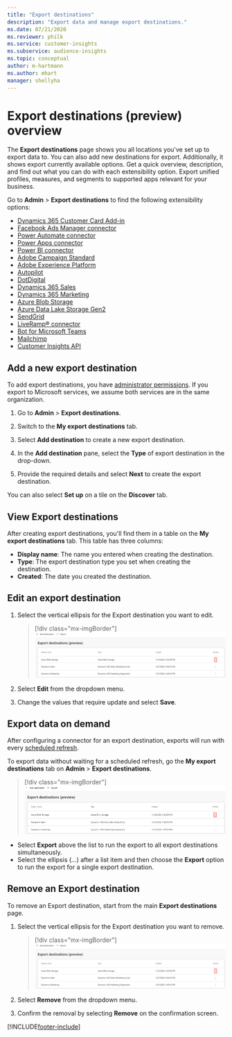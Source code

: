 ```yaml
---
title: "Export destinations"
description: "Export data and manage export destinations."
ms.date: 07/21/2020
ms.reviewer: philk
ms.service: customer-insights
ms.subservice: audience-insights
ms.topic: conceptual
author: m-hartmann
ms.author: mhart
manager: shellyha
---
```


# Export destinations (preview) overview

The **Export destinations** page shows you all locations you've set up to export data to. You can also add new destinations for export. Additionally, it shows export currently available options. Get a quick overview, description, and find out what you can do with each extensibility option. Export unified profiles, measures, and segments to supported apps relevant for your business.

Go to **Admin** > **Export destinations** to find the following extensibility options:

- [Dynamics 365 Customer Card Add-in](customer-card-add-in.md)
- [Facebook Ads Manager connector](export-facebook.md)
- [Power Automate connector](export-power-automate.md)
- [Power Apps connector](export-power-apps.md)
- [Power BI connector](export-power-bi.md)
- [Adobe Campaign Standard](export-adobe-campaign-standard.md)
- [Adobe Experience Platform](export-adobe-experience-platform.md)
- [Autopilot](export-autopilot.md)
- [DotDigital](export-dotdigital.md)
- [Dynamics 365 Sales](export-dynamics365-sales.md)
- [Dynamics 365 Marketing](export-dynamics365-marketing.md)
- [Azure Blob Storage](export-azure-blob-storage.md)
- [Azure Data Lake Storage Gen2](export-azure-data-lake-storage-gen2.md)
- [SendGrid](export-sendgrid.md)
- [LiveRamp&reg; connector](export-liveramp.md)
- [Bot for Microsoft Teams](export-teams-bot.md)
- [Mailchimp](export-mailchimp.md)
- [Customer Insights API](apis.md)

## Add a new export destination

To add export destinations, you have [administrator permissions](permissions.md). If you export to Microsoft services, we assume both services are in the same organization.

1. Go to **Admin** > **Export destinations**.

1. Switch to the **My export destinations** tab.

1. Select **Add destination** to create a new export destination.

1. In the **Add destination** pane, select the **Type** of export destination in the drop-down.

1. Provide the required details and select **Next** to create the export destination.

You can also select **Set up** on a tile on the **Discover** tab.

## View Export destinations

After creating export destinations, you'll find them in a table on the **My export destinations** tab. This table has three columns:

- **Display name**: The name you entered when creating the destination.
- **Type**: The export destination type you set when creating the destination.
- **Created**: The date you created the destination.

## Edit an export destination

1. Select the vertical ellipsis for the Export destination you want to edit.

   > [!div class="mx-imgBorder"]
   > ![Vertical ellipsis](media/export-destinations-page-ellipsis.png "Vertical ellipsis")

1. Select **Edit** from the dropdown menu.

1. Change the values that require update and select **Save**.

## Export data on demand

After configuring a connector for an export destination, exports will run with every [scheduled refresh](system.md#schedule-tab).

To export data without waiting for a scheduled refresh, go the **My export destinations** tab on **Admin** > **Export destinations**.

> [!div class="mx-imgBorder"]
> ![Vertical ellipsis](media/export-destinations-page-ellipsis.png "Vertical ellipsis")

- Select **Export** above the list to run the export to all export destinations simultaneously.
- Select the ellipsis (...) after a list item and then choose the **Export** option to run the export for a single export destination.

## Remove an Export destination

To remove an Export destination, start from the main **Export destinations** page.

1. Select the vertical ellipsis for the Export destination you want to remove.

   > [!div class="mx-imgBorder"]
   > ![Vertical ellipsis](media/export-destinations-page-ellipsis.png "Vertical ellipsis")

2. Select **Remove** from the dropdown menu.

3. Confirm the removal by selecting **Remove** on the confirmation screen.


[!INCLUDE[footer-include](../includes/footer-banner.md)]
